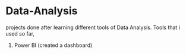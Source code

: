 # Data-Analysis
projects done after learning different tools of Data Analysis.
Tools that i used so far, 
1. Power BI (created a dashboard)
